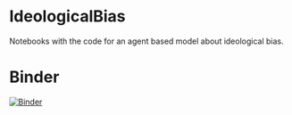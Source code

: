 # IdeologicalBias
Notebooks with the code for an agent based model about ideological bias. 


# Binder

[![Binder](https://mybinder.org/badge_logo.svg)](https://mybinder.org/v2/gh/stijncon/IdeologicalBias/HEAD?labpath=IB_InteractivePlots.ipynb)
